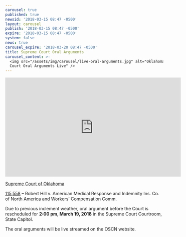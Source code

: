 ```yaml
---
carousel: true
published: true
newsid: '2018-03-15 08:47 -0500'
layout: carousel
publish: '2018-03-15 08:47 -0500'
expire: '2018-03-15 08:47 -0500'
system: false
news: true
carousel_expire: '2018-03-20 08:47 -0500'
title: Supreme Court Oral Arguments
carousel_content: >-
  <img src="/assets/img/carousel/live-oral-arguments.jpg" alt="Oklahoma Supreme
  Court Oral Arguments Live" />
---
```


<iframe width="560" height="315" src="https://www.youtube.com/embed/CVfWUlCTgrg" frameborder="0" allowfullscreen></iframe>

<u>Supreme Court of Oklahoma</u>

[115,558](http://www.oscn.net/dockets/GetCaseInformation.aspx?db=appellate&number=115558) – Robert Hill v. American Medical Response and Indemnity Ins. Co. of North America and Workers’ Compensation Comm.  

Due to previous inclement weather, oral argument before the Court is rescheduled for **2:00 pm, March 19, 2018** in the Supreme Court Courtroom, State Capitol.

The oral arguments will be live streamed on the OSCN website.

